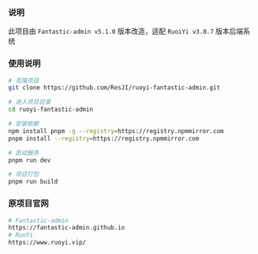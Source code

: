 ### 说明

此项目由 `Fantastic-admin v5.1.0` 版本改造，适配 `RuoiYi v3.8.7` 版本后端系统

### 使用说明

```bash
# 克隆项目
git clone https://github.com/ResJI/ruoyi-fantastic-admin.git

# 进入项目目录
cd ruoyi-fantastic-admin

# 安装依赖
npm install pnpm -g --registry=https://registry.npmmirror.com
pnpm install --registry=https://registry.npmmirror.com

# 启动服务
pnpm run dev

# 项目打包
pnpm run build
```

### 原项目官网

``` bash
# Fantastic-admin
https://fantastic-admin.github.io
# RuoYi
https://www.ruoyi.vip/
```

